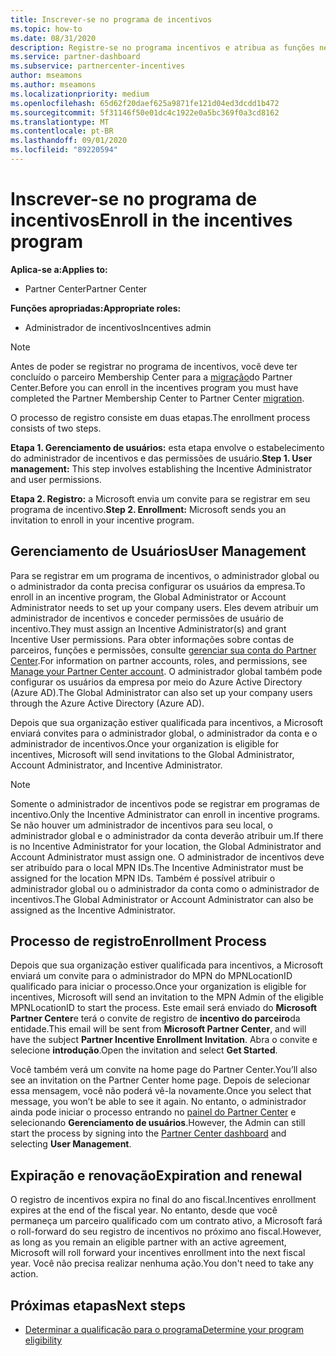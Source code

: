 ```yaml
---
title: Inscrever-se no programa de incentivos
ms.topic: how-to
ms.date: 08/31/2020
description: Registre-se no programa incentivos e atribua as funções necessárias para o gerenciamento de usuários.
ms.service: partner-dashboard
ms.subservice: partnercenter-incentives
author: mseamons
ms.author: mseamons
ms.localizationpriority: medium
ms.openlocfilehash: 65d62f20daef625a9871fe121d04ed3dcdd1b472
ms.sourcegitcommit: 5f31146f50e01dc4c1922e0a5bc369f0a3cd8162
ms.translationtype: MT
ms.contentlocale: pt-BR
ms.lasthandoff: 09/01/2020
ms.locfileid: "89220594"
---
```

# <a name="enroll-in-the-incentives-program"></a><span data-ttu-id="2c022-103">Inscrever-se no programa de incentivos</span><span class="sxs-lookup"><span data-stu-id="2c022-103">Enroll in the incentives program</span></span>

<span data-ttu-id="2c022-104">**Aplica-se a:**</span><span class="sxs-lookup"><span data-stu-id="2c022-104">**Applies to:**</span></span>

- <span data-ttu-id="2c022-105">Partner Center</span><span class="sxs-lookup"><span data-stu-id="2c022-105">Partner Center</span></span>

<span data-ttu-id="2c022-106">**Funções apropriadas:**</span><span class="sxs-lookup"><span data-stu-id="2c022-106">**Appropriate roles:**</span></span>

- <span data-ttu-id="2c022-107">Administrador de incentivos</span><span class="sxs-lookup"><span data-stu-id="2c022-107">Incentives admin</span></span>

>[!NOTE]
><span data-ttu-id="2c022-108">Antes de poder se registrar no programa de incentivos, você deve ter concluído o parceiro Membership Center para a [migração](prepare-pmc-pc-migration.md)do Partner Center.</span><span class="sxs-lookup"><span data-stu-id="2c022-108">Before you can enroll in the incentives program you must have completed the Partner Membership Center to Partner Center [migration](prepare-pmc-pc-migration.md).</span></span>

<span data-ttu-id="2c022-109">O processo de registro consiste em duas etapas.</span><span class="sxs-lookup"><span data-stu-id="2c022-109">The enrollment process consists of two steps.</span></span>

<span data-ttu-id="2c022-110">**Etapa 1. Gerenciamento de usuários:** esta etapa envolve o estabelecimento do administrador de incentivos e das permissões de usuário.</span><span class="sxs-lookup"><span data-stu-id="2c022-110">**Step 1. User management:** This step involves establishing the Incentive Administrator and user permissions.</span></span>

<span data-ttu-id="2c022-111">**Etapa 2. Registro:** a Microsoft envia um convite para se registrar em seu programa de incentivo.</span><span class="sxs-lookup"><span data-stu-id="2c022-111">**Step 2. Enrollment:** Microsoft sends you an invitation to enroll in your incentive program.</span></span>

## <a name="user-management"></a><span data-ttu-id="2c022-112">Gerenciamento de Usuários</span><span class="sxs-lookup"><span data-stu-id="2c022-112">User Management</span></span>

<span data-ttu-id="2c022-113">Para se registrar em um programa de incentivos, o administrador global ou o administrador da conta precisa configurar os usuários da empresa.</span><span class="sxs-lookup"><span data-stu-id="2c022-113">To enroll in an incentive program, the Global Administrator or Account Administrator needs to set up your company users.</span></span> <span data-ttu-id="2c022-114">Eles devem atribuir um administrador de incentivos e conceder permissões de usuário de incentivo.</span><span class="sxs-lookup"><span data-stu-id="2c022-114">They must assign an Incentive Administrator(s) and grant Incentive User permissions.</span></span> <span data-ttu-id="2c022-115">Para obter informações sobre contas de parceiros, funções e permissões, consulte [gerenciar sua conta do Partner Center](partner-center-account-setup.md).</span><span class="sxs-lookup"><span data-stu-id="2c022-115">For information on partner accounts, roles, and permissions, see [Manage your Partner Center account](partner-center-account-setup.md).</span></span> <span data-ttu-id="2c022-116">O administrador global também pode configurar os usuários da empresa por meio do Azure Active Directory (Azure AD).</span><span class="sxs-lookup"><span data-stu-id="2c022-116">The Global Administrator can also set up your company users through the Azure Active Directory (Azure AD).</span></span>

<span data-ttu-id="2c022-117">Depois que sua organização estiver qualificada para incentivos, a Microsoft enviará convites para o administrador global, o administrador da conta e o administrador de incentivos.</span><span class="sxs-lookup"><span data-stu-id="2c022-117">Once your organization is eligible for incentives, Microsoft will send invitations to the Global Administrator, Account Administrator, and Incentive Administrator.</span></span>

>[!NOTE]
><span data-ttu-id="2c022-118">Somente o administrador de incentivos pode se registrar em programas de incentivo.</span><span class="sxs-lookup"><span data-stu-id="2c022-118">Only the Incentive Administrator can enroll in incentive programs.</span></span> <span data-ttu-id="2c022-119">Se não houver um administrador de incentivos para seu local, o administrador global e o administrador da conta deverão atribuir um.</span><span class="sxs-lookup"><span data-stu-id="2c022-119">If there is no Incentive Administrator for your location, the Global Administrator and Account Administrator must assign one.</span></span> <span data-ttu-id="2c022-120">O administrador de incentivos deve ser atribuído para o local MPN IDs.</span><span class="sxs-lookup"><span data-stu-id="2c022-120">The Incentive Administrator must be assigned for the location MPN IDs.</span></span> <span data-ttu-id="2c022-121">Também é possível atribuir o administrador global ou o administrador da conta como o administrador de incentivos.</span><span class="sxs-lookup"><span data-stu-id="2c022-121">The Global Administrator or Account Administrator can also be assigned as the Incentive Administrator.</span></span>

## <a name="enrollment-process"></a><span data-ttu-id="2c022-122">Processo de registro</span><span class="sxs-lookup"><span data-stu-id="2c022-122">Enrollment Process</span></span>

<span data-ttu-id="2c022-123">Depois que sua organização estiver qualificada para incentivos, a Microsoft enviará um convite para o administrador do MPN do MPNLocationID qualificado para iniciar o processo.</span><span class="sxs-lookup"><span data-stu-id="2c022-123">Once your organization is eligible for incentives, Microsoft will send an invitation to the MPN Admin of the eligible MPNLocationID to start the process.</span></span> <span data-ttu-id="2c022-124">Este email será enviado do **Microsoft Partner Center**e terá o convite de registro de **incentivo do parceiro**da entidade.</span><span class="sxs-lookup"><span data-stu-id="2c022-124">This email will be sent from **Microsoft Partner Center**, and will have the subject **Partner Incentive Enrollment Invitation**.</span></span> <span data-ttu-id="2c022-125">Abra o convite e selecione **introdução**.</span><span class="sxs-lookup"><span data-stu-id="2c022-125">Open the invitation and select **Get Started**.</span></span>

<span data-ttu-id="2c022-126">Você também verá um convite na home page do Partner Center.</span><span class="sxs-lookup"><span data-stu-id="2c022-126">You’ll also see an invitation on the Partner Center home page.</span></span> <span data-ttu-id="2c022-127">Depois de selecionar essa mensagem, você não poderá vê-la novamente.</span><span class="sxs-lookup"><span data-stu-id="2c022-127">Once you select that message, you won’t be able to see it again.</span></span> <span data-ttu-id="2c022-128">No entanto, o administrador ainda pode iniciar o processo entrando no [painel do Partner Center](https://partner.microsoft.com/dashboard/) e selecionando **Gerenciamento de usuários**.</span><span class="sxs-lookup"><span data-stu-id="2c022-128">However, the Admin can still start the process by signing into the [Partner Center dashboard](https://partner.microsoft.com/dashboard/) and selecting **User Management**.</span></span>

## <a name="expiration-and-renewal"></a><span data-ttu-id="2c022-129">Expiração e renovação</span><span class="sxs-lookup"><span data-stu-id="2c022-129">Expiration and renewal</span></span>

<span data-ttu-id="2c022-130">O registro de incentivos expira no final do ano fiscal.</span><span class="sxs-lookup"><span data-stu-id="2c022-130">Incentives enrollment expires at the end of the fiscal year.</span></span> <span data-ttu-id="2c022-131">No entanto, desde que você permaneça um parceiro qualificado com um contrato ativo, a Microsoft fará o roll-forward do seu registro de incentivos no próximo ano fiscal.</span><span class="sxs-lookup"><span data-stu-id="2c022-131">However, as long as you remain an eligible partner with an active agreement, Microsoft will roll forward your incentives enrollment into the next fiscal year.</span></span> <span data-ttu-id="2c022-132">Você não precisa realizar nenhuma ação.</span><span class="sxs-lookup"><span data-stu-id="2c022-132">You don't need to take any action.</span></span>

## <a name="next-steps"></a><span data-ttu-id="2c022-133">Próximas etapas</span><span class="sxs-lookup"><span data-stu-id="2c022-133">Next steps</span></span>

- [<span data-ttu-id="2c022-134">Determinar a qualificação para o programa</span><span class="sxs-lookup"><span data-stu-id="2c022-134">Determine your program eligibility</span></span>](incentives-determined-your-program-eligibility.md)
